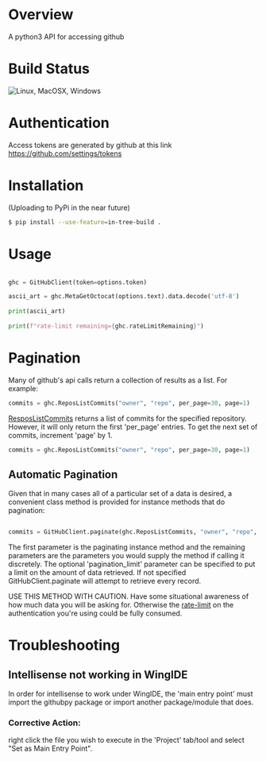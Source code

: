 # Overview 

A python3 API for accessing github

# Build Status

![Linux, MacOSX, Windows](https://github.com/AndrewOfC/githubpy/actions/workflows/build_and_test.yml/badge.svg)

# Authentication

Access tokens are generated by github at this link https://github.com/settings/tokens

# Installation

(Uploading to PyPi in the near future)

```bash
$ pip install --use-feature=in-tree-build .
```

# Usage

```python

ghc = GitHubClient(token=options.token)

ascii_art = ghc.MetaGetOctocat(options.text).data.decode('utf-8')
    
print(ascii_art)
    
print(f"rate-limit remaining={ghc.rateLimitRemaining}")

```

# Pagination

Many of github's api calls return a collection of results as a list. For example:

```python
commits = ghc.ReposListCommits("owner", "repo", per_page=30, page=1)    
```

[ResposListCommits](https://docs.github.com/rest/reference/repos#list-commits) returns a list of commits for the specified repository.  However, it will only return the first 'per_page' entries.   To get the next set of commits, increment 'page' by 1.

```python
commits = ghc.ReposListCommits("owner", "repo", per_page=30, page=1)    
```

## Automatic Pagination

Given that in many cases all of a particular set of a data is desired, a convenient class method is provided for instance methods that do pagination:

```python

commits = GitHubClient.paginate(ghc.ReposListCommits, "owner", "repo", pagination_limit=1000)

```

The first parameter is the paginating instance method and the remaining parameters are the parameters you would supply the method if calling it discretely.   The optional 'pagination_limit' parameter can be specified to put a limit on the amount of data retrieved.  If not specified GitHubClient.paginate will attempt to retrieve every record.

USE THIS METHOD WITH CAUTION.  Have some situational awareness of how much data you will be asking for.   Otherwise the [rate-limit](https://docs.github.com/en/rest/overview/resources-in-the-rest-api#rate-limiting) on the authentication you're using could be fully consumed.  



# Troubleshooting
## Intellisense not working in WingIDE
In order for intellisense to work under WingIDE, the 'main entry point' must import the githubpy package or import another package/module that does.   
### Corrective Action:
right click the file you wish to execute in the 'Project' tab/tool and select "Set as Main Entry Point".
